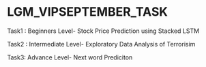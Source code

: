 # LGM_VIPSEPTEMBER_TASK
Task1 : Beginners Level- Stock Price Prediction using  Stacked LSTM

Task2 : Intermediate Level- Exploratory Data Analysis of Terrorisim

Task3: Advance Level- Next word Prediciton 


